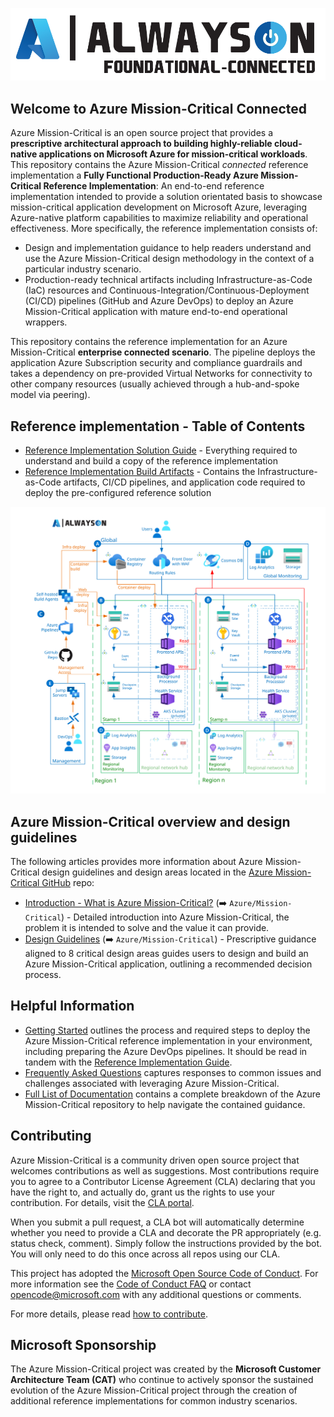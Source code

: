 [![Azure Mission-Critical Application](./icon.png "Azure Mission-Critical Connected")](./README.md)

## Welcome to Azure Mission-Critical Connected

Azure Mission-Critical is an open source project that provides a **prescriptive architectural approach to building highly-reliable cloud-native applications on Microsoft Azure for mission-critical workloads**. This repository contains the Azure Mission-Critical *connected* reference implementation a **Fully Functional Production-Ready Azure Mission-Critical Reference Implementation**:
An end-to-end reference implementation intended to provide a solution orientated basis to showcase mission-critical application development on Microsoft Azure, leveraging Azure-native platform capabilities to maximize reliability and operational effectiveness. More specifically, the reference implementation consists of:

- Design and implementation guidance to help readers understand and use the Azure Mission-Critical design methodology in the context of a particular industry scenario.
- Production-ready technical artifacts including Infrastructure-as-Code (IaC) resources and Continuous-Integration/Continuous-Deployment (CI/CD) pipelines (GitHub and Azure DevOps) to deploy an Azure Mission-Critical application with mature end-to-end operational wrappers.

This repository contains the reference implementation for an Azure Mission-Critical **enterprise connected scenario**. The pipeline deploys the application Azure Subscription security and compliance guardrails and takes a dependency on pre-provided Virtual Networks for connectivity to other company resources (usually achieved through a hub-and-spoke model via peering).

## Reference implementation - Table of Contents

- [Reference Implementation Solution Guide](./docs/reference-implementation/README.md) - Everything required to understand and build a copy of the reference implementation
- [Reference Implementation Build Artifacts](./src/infra/README.md) - Contains the Infrastructure-as-Code artifacts, CI/CD pipelines, and application code required to deploy the pre-configured reference solution

![Architecture overview](/docs/media/AlwaysOn-architecture-foundational-connected.svg)

## Azure Mission-Critical overview and design guidelines

The following articles provides more information about Azure Mission-Critical design guidelines and design areas located in the [Azure Mission-Critical GitHub](https://github.com/Azure/Mission-Critical) repo:

- [Introduction - What is Azure Mission-Critical?](https://github.com/Azure/Mission-Critical/blob/main/docs/introduction/README.md) (➡️ `Azure/Mission-Critical`) - Detailed introduction into Azure Mission-Critical, the problem it is intended to solve and the value it can provide.
- [Design Guidelines](https://github.com/Azure/Mission-Critical/blob/main/docs/design-methodology/README.md) (➡️ `Azure/Mission-Critical`) - Prescriptive guidance aligned to 8 critical design areas guides users to design and build an Azure Mission-Critical application, outlining a recommended decision process.

## Helpful Information

- [Getting Started](./docs/reference-implementation/Getting-Started.md) outlines the process and required steps to deploy the Azure Mission-Critical reference implementation in your environment, including preparing the Azure DevOps pipelines. It should be read in tandem with the [Reference Implementation Guide](./docs/reference-implementation/README.md).
- [Frequently Asked Questions](./docs/reference-implementation/FAQ.md) captures responses to common issues and challenges associated with leveraging Azure Mission-Critical.
- [Full List of Documentation](./docs/README.md) contains a complete breakdown of the Azure Mission-Critical repository to help navigate the contained guidance.

## Contributing

Azure Mission-Critical is a community driven open source project that welcomes contributions as well as suggestions. Most contributions require you to agree to a
Contributor License Agreement (CLA) declaring that you have the right to, and actually do, grant us the rights to use your contribution. For details, visit the [CLA portal](https://cla.opensource.microsoft.com).

When you submit a pull request, a CLA bot will automatically determine whether you need to provide a CLA and decorate the PR appropriately (e.g. status check, comment). Simply follow the instructions provided by the bot. You will only need to do this once across all repos using our CLA.

This project has adopted the [Microsoft Open Source Code of Conduct](https://opensource.microsoft.com/codeofconduct/).
For more information see the [Code of Conduct FAQ](https://opensource.microsoft.com/codeofconduct/faq/) or
contact [opencode@microsoft.com](mailto:opencode@microsoft.com) with any additional questions or comments.

For more details, please read [how to contribute](./CONTRIBUTE.md).

## Microsoft Sponsorship

The Azure Mission-Critical project was created by the **Microsoft Customer Architecture Team (CAT)** who continue to actively sponsor the sustained evolution of the Azure Mission-Critical project through the creation of additional reference implementations for common industry scenarios.
